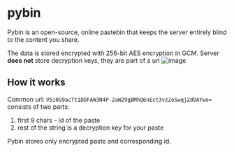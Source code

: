 # pybin
Pybin is an open-source, online pastebin that keeps the server entirely blind to the content you share.

The data is stored encrypted with 256-bit AES encryption in GCM. Server **does not** store decryption keys, they are part of a url
![image](https://github.com/user-attachments/assets/ac9ace1d-9bb9-4022-b71b-44ddca0a1675)

## How it works
Common url: ```V5i0G9acTt1DDFAW3N4P-2aW29gBMhQ6nEct3vz2oSwqjZdOAYwo=```
consists of two parts:
  1) first 9 chars - id of the paste
  2) rest of the string is a decryption key for your paste

Pybin stores only encrypted paste and corresponding id.
